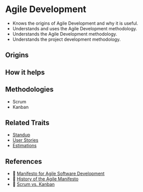 # Agile Development

* Knows the origins of Agile Development and why it is useful.
* Understands and uses the Agile Development methodology.
* Understands the Agile Development methodology.
* Understands the project development methodology.

## Origins

## How it helps

## Methodologies

* Scrum
* Kanban

## Related Traits

* [Standup](/standup.md)
* [User Stories](/writing-user-stories.md)
* [Estimations](/estimations.md)

## References

* :memo: [Manifesto for Agile Software Development](http://agilemanifesto.org/principles.html)
* :memo: [History of the Agile Manifesto](http://agilemanifesto.org/history.html)
* :memo: [Scrum vs. Kanban](https://medium.com/@thorbjorn.sigberg/scrum-vs-kanban-c73dc70e8eef)
